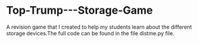 # Top-Trump---Storage-Game

 A revision game that I created to help my students learn about the different storage devices.The full code can be found in the file  	distme.py file.
